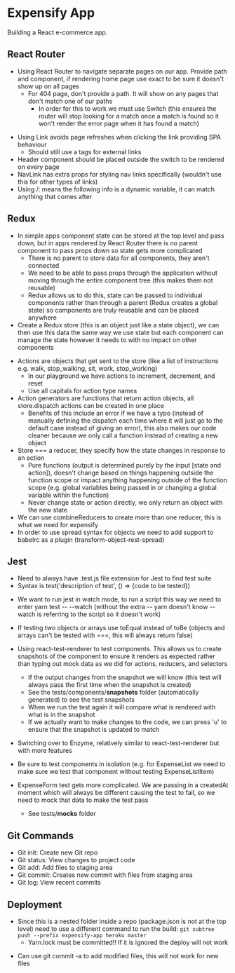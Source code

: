 # Expensify App

Building a React e-commerce app.

## React Router

- Using React Router to navigate separate pages on our app. Provide path and component, if rendering home page use exact to be sure it doesn't show up on all pages
  - For 404 page, don't provide a path. It will show on any pages that don't match one of our paths
    - In order for this to work we must use Switch (this ensures the router will stop looking for a match once a match is found so it won't render the error page when it has found a match)

* Using Link avoids page refreshes when clicking the link providing SPA behaviour
  - Should still use a tags for external links
* Header component should be placed outside the switch to be rendered on every page
* NavLink has extra props for styling nav links specifically (wouldn't use this for other types of links)
* Using /: means the following info is a dynamic variable, it can match anything that comes after

## Redux

- In simple apps component state can be stored at the top level and pass down, but in apps rendered by React Router there is no parent component to pass props down so state gets more complicated
  - There is no parent to store data for all components, they aren't connected
  - We need to be able to pass props through the application without moving through the entire component tree (this makes them not reusable)
  - Redux allows us to do this, state can be passed to individual components rather than through a parent (Redux creates a global state) so components are truly reusable and can be placed anywhere
- Create a Redux store (this is an object just like a state object), we can then use this data the same way we use state but each component can manage the state however it needs to with no impact on other components

* Actions are objects that get sent to the store (like a list of instructions e.g. walk, stop_walking, sit, work, stop_working)
  - In our playground we have actions to increment, decrement, and reset
  * Use all capitals for action type names
* Action generators are functions that return action objects, all store.dispatch actions can be created in one place
  - Benefits of this include an error if we have a typo (instead of manually defining the dispatch each time where it will just go to the default case instead of giving an error), this also makes our code cleaner because we only call a function instead of creating a new object
* Store === a reducer, they specify how the state changes in response to an action
  - Pure functions (output is determined purely by the input [state and action]), doesn't change based on things happening outside the function scope or impact anything happening outside of the function scope (e.g. global variables being passed in or changing a global variable within the function)
  - Never change state or action directly, we only return an object with the new state
* We can use combineReducers to create more than one reducer, this is what we need for expensify
* In order to use spread syntax for objects we need to add support to babelrc as a plugin (transform-object-rest-spread)

## Jest

- Need to always have .test.js file extension for Jest to find test suite
- Syntax is test('description of test', () => {code to be tested})

* We want to run jest in watch mode, to run a script this way we need to enter yarn test -- --watch (without the extra -- yarn doesn't know --watch is referring to the script so it doesn't work)
* If testing two objects or arrays use toEqual instead of toBe (objects and arrays can't be tested with ===, this will always return false)

* Using react-test-renderer to test components. This allows us to create snapshots of the component to ensure it renders as expected rather than typing out mock data as we did for actions, reducers, and selectors

  - If the output changes from the snapshot we will know (this test will always pass the first time when the snapshot is created)

  * See the tests/components/**snapshots** folder (automatically generated) to see the test snapshots
  * When we run the test again it will compare what is rendered with what is in the snapshot
  * If we actually want to make changes to the code, we can press 'u' to ensure that the snapshot is updated to match

* Switching over to Enzyme, relatively similar to react-test-renderer but with more features
* Be sure to test components in isolation (e.g. for ExpenseList we need to make sure we test that component without testing ExpenseListItem)

* ExpenseForm test gets more complicated. We are passing in a createdAt moment which will always be different causing the test to fail, so we need to mock that data to make the test pass
  - See tests/**mocks** folder

## Git Commands

- Git init: Create new Git repo
- Git status: View changes to project code
- Git add: Add files to staging area
- Git commit: Creates new commit with files from staging area
- Git log: View recent commits

## Deployment

- Since this is a nested folder inside a repo (package.json is not at the top level) need to use a different command to run the build: `git subtree push --prefix expensify-app heroku master`
  - Yarn.lock must be committed!! If it is ignored the deploy will not work

* Can use git commit -a to add modified files, this will not work for new files
